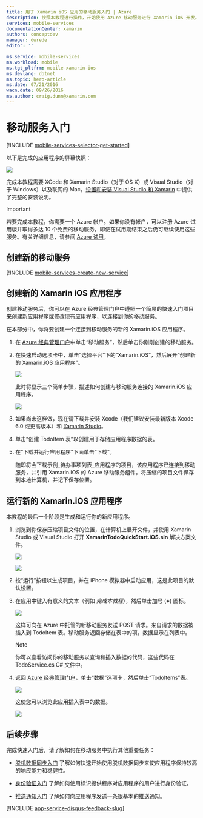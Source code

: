 ```yaml
---
title: 用于 Xamarin iOS 应用的移动服务入门 | Azure
description: 按照本教程进行操作，开始使用 Azure 移动服务进行 Xamarin iOS 开发。
services: mobile-services
documentationCenter: xamarin
authors: conceptdev
manager: dwrede
editor: ''

ms.service: mobile-services
ms.workload: mobile
ms.tgt_pltfrm: mobile-xamarin-ios
ms.devlang: dotnet
ms.topic: hero-article
ms.date: 07/21/2016
wacn.date: 09/26/2016
ms.author: craig.dunn@xamarin.com
---
```


# <a name="getting-started"></a>移动服务入门
[!INCLUDE [mobile-services-selector-get-started](../../includes/mobile-services-selector-get-started.md)]

以下是完成的应用程序的屏幕快照：

![][0]

完成本教程需要 XCode 和 Xamarin Studio（对于 OS X）或 Visual Studio（对于 Windows）以及联网的 Mac。[设置和安装 Visual Studio 和 Xamarin](https://msdn.microsoft.com/zh-cn/library/mt613162.aspx) 中提供了完整的安装说明。

> [!IMPORTANT]
>若要完成本教程，你需要一个 Azure 帐户。如果你没有帐户，可以注册 Azure 试用版并取得多达 10 个免费的移动服务，即使在试用期结束之后仍可继续使用这些服务。有关详细信息，请参阅 [Azure 试用](https://www.azure.cn/pricing/1rmb-trial)。

##  <a name="create-new-service"></a>创建新的移动服务

[!INCLUDE [mobile-services-create-new-service](../../includes/mobile-services-create-new-service.md)]

##  创建新的 Xamarin iOS 应用程序

创建移动服务后，你可以在 Azure 经典管理门户中遵照一个简易的快速入门项目来创建新应用程序或修改现有应用程序，以连接到你的移动服务。

在本部分中，你将要创建一个连接到移动服务的新的 Xamarin.iOS 应用程序。

1.  在 [Azure 经典管理门户]中单击“移动服务”，然后单击你刚刚创建的移动服务。

2. 在快速启动选项卡中，单击“选择平台”下的“Xamarin.iOS”，然后展开“创建新的 Xamarin.iOS 应用程序”。

    ![][6]

    此时将显示三个简单步骤，描述如何创建与移动服务连接的 Xamarin.iOS 应用程序。

      ![][7]

3. 如果尚未这样做，现在请下载并安装 Xcode（我们建议安装最新版本 Xcode 6.0 或更高版本）和 [Xamarin Studio]。

4. 单击“创建 TodoItem 表”以创建用于存储应用程序数据的表。

5. 在“下载并运行应用程序”下面单击“下载”。

    随即将会下载示例_待办事项列表_应用程序的项目，该应用程序已连接到移动服务，并引用 Xamarin.iOS 的 Azure 移动服务组件。将压缩的项目文件保存到本地计算机，并记下保存位置。

##  运行新的 Xamarin.iOS 应用程序

本教程的最后一个阶段是生成和运行你的新应用程序。

1. 浏览到你保存压缩项目文件的位置，在计算机上展开文件，并使用 Xamarin Studio 或 Visual Studio 打开 **XamarinTodoQuickStart.iOS.sln** 解决方案文件。

    ![][8]

    ![][9]

2. 按“运行”按钮以生成项目，并在 iPhone 模拟器中启动应用，这是此项目的默认设置。

3. 在应用中键入有意义的文本（例如 _完成本教程_），然后单击加号 (**+**) 图标。

    ![][10]

    这样可向在 Azure 中托管的新移动服务发送 POST 请求。来自请求的数据被插入到 TodoItem 表。移动服务返回存储在表中的项，数据显示在列表中。

    > [!NOTE]
    >你可以查看访问你的移动服务以查询和插入数据的代码，这些代码在 TodoService.cs C# 文件中。

4. 返回 [Azure 经典管理门户]，单击“数据”选项卡，然后单击“TodoItems”表。

    ![][11]

    这使您可以浏览此应用插入表中的数据。

    ![][12]

##  后续步骤
完成快速入门后，请了解如何在移动服务中执行其他重要任务：

* [脱机数据同步入门]
了解如何快速开始使用脱机数据同步来使应用程序保持较高的响应能力和稳健性。

* [身份验证入门] 
了解如何使用标识提供程序对应用程序的用户进行身份验证。

* [推送通知入门] 
了解如何向应用程序发送一条很基本的推送通知。

[!INCLUDE [app-service-disqus-feedback-slug](../../includes/app-service-disqus-feedback-slug.md)]

<!-- Anchors. -->
[Getting started with Mobile Services]: #getting-started
[Create a new mobile service]: #create-new-service
[Define the mobile service instance]: #define-mobile-service-instance
[Next Steps]: #next-steps

<!-- Images. -->
[0]: ./media/partner-xamarin-mobile-services-ios-get-started/mobile-quickstart-completed-ios.png
[6]: ./media/partner-xamarin-mobile-services-ios-get-started/mobile-portal-quickstart-xamarin-ios.png
[7]: ./media/partner-xamarin-mobile-services-ios-get-started/mobile-quickstart-steps-xamarin-ios.png
[8]: ./media/partner-xamarin-mobile-services-ios-get-started/mobile-xamarin-project-ios-xs.png
[9]: ./media/partner-xamarin-mobile-services-ios-get-started/mobile-xamarin-project-ios-vs.png
[10]: ./media/partner-xamarin-mobile-services-ios-get-started/mobile-quickstart-startup-ios.png
[11]: ./media/partner-xamarin-mobile-services-ios-get-started/mobile-data-tab.png
[12]: ./media/partner-xamarin-mobile-services-ios-get-started/mobile-data-browse.png

<!-- URLs. -->
[脱机数据同步入门]: ./mobile-services-xamarin-ios-get-started-offline-data.md
[身份验证入门]: ./partner-xamarin-mobile-services-ios-get-started-users.md
[推送通知入门]: ./partner-xamarin-mobile-services-ios-get-started-push.md

[Xamarin Studio]: http://xamarin.com/download
[Mobile Services iOS SDK]: https://go.microsoft.com/fwLink/p/?LinkID=266533

[Azure 经典管理门户]: https://manage.windowsazure.cn/

<!---HONumber=Mooncake_0118_2016-->